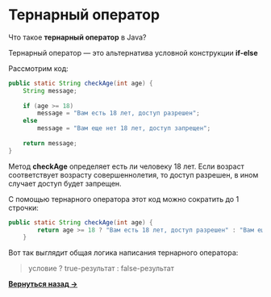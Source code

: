 # Тернарный оператор

Что такое **тернарный оператор** в Java? 

Тернарный оператор — это альтернатива условной конструкции **if-else**

Рассмотрим код: 
```java
public static String checkAge(int age) {
    String message;
    
    if (age >= 18)
        message = "Вам есть 18 лет, доступ разрешен";
    else
        message = "Вам еще нет 18 лет, доступ запрещен";
    
    return message;
}
```

Метод **checkAge** определяет есть ли человеку 18 лет. Если возраст соответствует возрасту совершеннолетия, то доступ разрешен, в ином случает доступ будет запрещен.

С помощью тернарного оператора этот код можно сократить до 1 строчки:

```java
public static String checkAge(int age) {
        return age >= 18 ? "Вам есть 18 лет, доступ разрешен" : "Вам еще нет 18 лет, доступ запрещен";
    }
```

Вот так выглядит общая логика написания тернарного оператора:

> условие ? true-результат : false-результат

**[Вернуться назад →](https://github.com/ilezzov-code/Java-Crib)**
